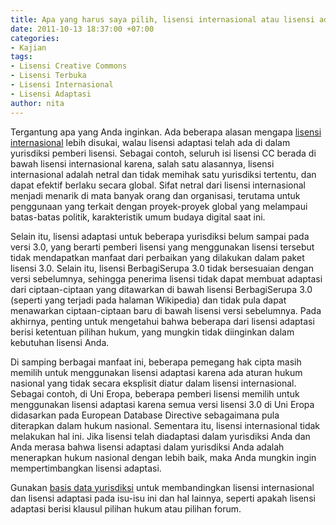 ```yaml
---
title: Apa yang harus saya pilih, lisensi internasional atau lisensi adaptasi?
date: 2011-10-13 18:37:00 +07:00
categories:
- Kajian
tags:
- Lisensi Creative Commons
- Lisensi Terbuka
- Lisensi Internasional
- Lisensi Adaptasi
author: nita
---
```


Tergantung apa yang Anda inginkan. Ada beberapa alasan mengapa [lisensi internasional](http://wiki.creativecommons.or.id/FAQ#Apakah_yang_disebut_lisensi_Creative_Commons_internasional_.28.22tanpa_adaptasi.22.29_dan_mengapa_CC_menawarkan_lisensi_.22adaptasi.22.3F) lebih disukai, walau lisensi adaptasi telah ada di dalam yurisdiksi pemberi lisensi. Sebagai contoh, seluruh isi lisensi CC berada di bawah lisensi internasional karena, salah satu alasannya, lisensi internasional adalah netral dan tidak memihak satu yurisdiksi tertentu, dan dapat efektif berlaku secara global. Sifat netral dari lisensi internasional menjadi menarik di mata banyak orang dan organisasi, terutama untuk penggunaan yang terkait dengan proyek-proyek global yang melampaui batas-batas politik, karakteristik umum budaya digital saat ini.

Selain itu, lisensi adaptasi untuk beberapa yurisdiksi belum sampai pada versi 3.0, yang berarti pemberi lisensi yang menggunakan lisensi tersebut tidak mendapatkan manfaat dari perbaikan yang dilakukan dalam paket lisensi 3.0. Selain itu, lisensi BerbagiSerupa 3.0 tidak bersesuaian dengan versi sebelumnya, sehingga penerima lisensi tidak dapat membuat adaptasi dari ciptaan-ciptaan yang ditawarkan di bawah lisensi BerbagiSerupa 3.0 (seperti yang terjadi pada halaman Wikipedia) dan tidak pula dapat menawarkan ciptaan-ciptaan baru di bawah lisensi versi sebelumnya. Pada akhirnya, penting untuk mengetahui bahwa beberapa dari lisensi adaptasi berisi ketentuan pilihan hukum, yang mungkin tidak diinginkan dalam kebutuhan lisensi Anda.

Di samping berbagai manfaat ini, beberapa pemegang hak cipta masih memilih untuk menggunakan lisensi adaptasi karena ada aturan hukum nasional yang tidak secara eksplisit diatur dalam lisensi internasional. Sebagai contoh, di Uni Eropa, beberapa pemberi lisensi memilih untuk menggunakan lisensi adaptasi karena semua versi lisensi 3.0 di Uni Eropa didasarkan pada European Database Directive sebagaimana pula diterapkan dalam hukum nasional. Sementara itu, lisensi internasional tidak melakukan hal ini. Jika lisensi telah diadaptasi dalam yurisdiksi Anda dan Anda merasa bahwa lisensi adaptasi dalam yurisdiksi Anda adalah menerapkan hukum nasional dengan lebih baik, maka Anda mungkin ingin mempertimbangkan lisensi adaptasi.

Gunakan [basis data yurisdiksi](http://wiki.creativecommons.or.id/FAQ#Apakah_yang_disebut_lisensi_Creative_Commons_internasional_.28.22tanpa_adaptasi.22.29_dan_mengapa_CC_menawarkan_lisensi_.22adaptasi.22.3F) untuk membandingkan lisensi internasional dan lisensi adaptasi pada isu-isu ini dan hal lainnya, seperti apakah lisensi adaptasi berisi klausul pilihan hukum atau pilihan forum.
